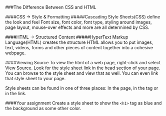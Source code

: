 <!--djw:done-->
###The Difference Between CSS and HTML

####CSS -> Style & Formatting
#####Cascading Style Sheets(CSS) define the look and feel
Font size, font color, font type, styling around images, page layout, mouse-over effects and more are all determined by CSS.

####HTML -> Structured Content
#####HyperText Markup Language(HTML) creates the structure
HTML allows you to put images, text, videos, forms and other pieces of content together into a cohesive webpage. 

####Viewing Source
To view the html of a web page, right-click and select View Source. Look for the style sheet link in the head section of your page. You can browse to the style sheet and view that as well. You can even link that style sheet to your page.

Style sheets can be found in one of three places: In the page, in the tag or in the link.

####Your assignment
Create a style sheet to show the ```<h1>``` tag as blue and the background as some other color.
